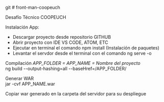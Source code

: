 git # front-man-coopeuch

Desafío Técnico COOPEUCH

Instalación App:

- Descargar proyecto desde repositorio GITHUB
- Abrir proyecto con IDE VS CODE, ATOM, ETC
- Ejecutar en terminal el comando npm install (Instalación de paquetes)
- Levantar el servdor desde el terminal con el comando ng serve -o

Compilación _APP_FOLDER = APP_NAME = Nombre del proyecto_  
 ng build --output-hashing=all --baseHref=/APP_FOLDER/

Generar WAR  
 jar -cvf APP_NAME.war

Copiar war generado en la carpeta del servidor para su despliegue
